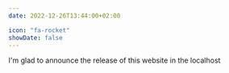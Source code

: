 ```yaml
---
date: 2022-12-26T13:44:00+02:00

icon: "fa-rocket"
showDate: false
---
```

I'm glad to announce the release of this website in the localhost
